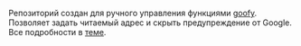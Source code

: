 Репозиторий создан для ручного управления функциями [goofy](https://github.com/Chimildic/goofy). Позволяет задать читаемый адрес и скрыть предупреждение от Google. Все подробности в [теме](https://github.com/Chimildic/goofy/discussions/9).
